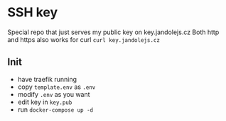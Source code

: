 # SSH key

Special repo that just serves my public key on key.jandolejs.cz
Both http and https also works for curl `curl key.jandolejs.cz`

## Init
- have traefik running
- copy `template.env` as `.env`
- modify `.env` as you want
- edit key in `key.pub`
- run `docker-compose up -d`
